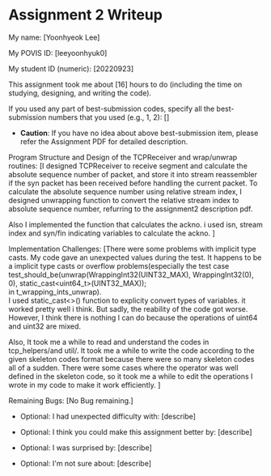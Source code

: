 Assignment 2 Writeup
=============

My name: [Yoonhyeok Lee]

My POVIS ID: [leeyoonhyuk0]

My student ID (numeric): [20220923]

This assignment took me about [16] hours to do (including the time on studying, designing, and writing the code).

If you used any part of best-submission codes, specify all the best-submission numbers that you used (e.g., 1, 2): []

- **Caution**: If you have no idea about above best-submission item, please refer the Assignment PDF for detailed description.

Program Structure and Design of the TCPReceiver and wrap/unwrap routines:
[I designed TCPReceiver to receive segment and calculate the absolute sequence number of packet, and store it into stream reassembler if the syn packet has been received before handling the current packet. To calculate the absolute sequence number using relative stream index, I designed unwrapping function to convert the relative stream index to absolute sequence number, refurring to the assignment2 description pdf.  

Also I implemented the function that calculates the ackno. i used isn, stream index and syn/fin indicating variables to calculate the ackno.
]

Implementation Challenges:
[There were some problems with implicit type casts. My code gave an unexpected values during the test. It happens to be a implicit type casts or overflow problems(especially the test case  
         test_should_be(unwrap(WrappingInt32(UINT32_MAX), WrappingInt32(0), 0), static_cast<uint64_t>(UINT32_MAX));  
 in t_wrapping_ints_unwrap).  
 I used static_cast<>() function to explicity convert types of variables.  it worked pretty well i think. But sadly, the reability of the code got worse. However, I think there is nothing I can do because the operations of uint64 and uint32 are mixed.

 Also, It took me a while to read and understand the codes in tcp_helpers/and util/. It took me a while to write the code according to the given skeleton codes format because there were so many skeleton codes all of a sudden. There were some cases where the operator was well defined in the skeleton code, so it took me a while to edit the operations I wrote in my code to make it work efficiently.
]

Remaining Bugs:
[No Bug remaining.]

- Optional: I had unexpected difficulty with: [describe]

- Optional: I think you could make this assignment better by: [describe]

- Optional: I was surprised by: [describe]

- Optional: I'm not sure about: [describe]
